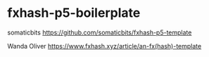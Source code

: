 # fxhash-p5-boilerplate

somaticbits
https://github.com/somaticbits/fxhash-p5-template

Wanda Oliver
https://www.fxhash.xyz/article/an-fx(hash)-template
